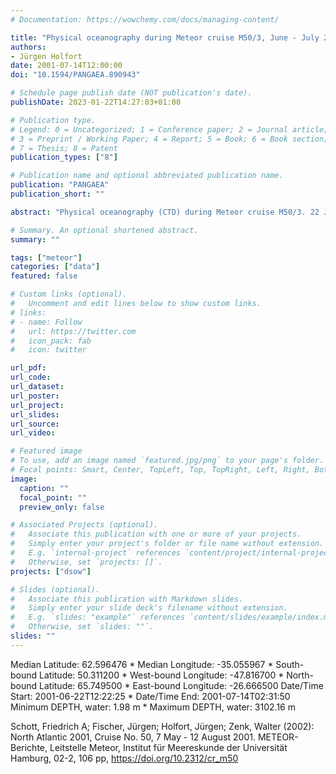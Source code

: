 ```yaml
---
# Documentation: https://wowchemy.com/docs/managing-content/

title: "Physical oceanography during Meteor cruise M50/3, June - July 2001. Institut für Meereskunde, Universität Hamburg"
authors: 
- Jürgen Holfort
date: 2001-07-14T12:00:00
doi: "10.1594/PANGAEA.890943"

# Schedule page publish date (NOT publication's date).
publishDate: 2023-01-22T14:27:03+01:00

# Publication type.
# Legend: 0 = Uncategorized; 1 = Conference paper; 2 = Journal article;
# 3 = Preprint / Working Paper; 4 = Report; 5 = Book; 6 = Book section;
# 7 = Thesis; 8 = Patent
publication_types: ["8"]

# Publication name and optional abbreviated publication name.
publication: "PANGAEA"
publication_short: ""

abstract: "Physical oceanography (CTD) during Meteor cruise M50/3. 22 June - 14 July 2001."

# Summary. An optional shortened abstract.
summary: ""

tags: ["meteor"]
categories: ["data"]
featured: false

# Custom links (optional).
#   Uncomment and edit lines below to show custom links.
# links:
# - name: Follow
#   url: https://twitter.com
#   icon_pack: fab
#   icon: twitter

url_pdf:
url_code:
url_dataset: 
url_poster:
url_project:
url_slides:
url_source:
url_video:

# Featured image
# To use, add an image named `featured.jpg/png` to your page's folder. 
# Focal points: Smart, Center, TopLeft, Top, TopRight, Left, Right, BottomLeft, Bottom, BottomRight.
image:
  caption: ""
  focal_point: ""
  preview_only: false

# Associated Projects (optional).
#   Associate this publication with one or more of your projects.
#   Simply enter your project's folder or file name without extension.
#   E.g. `internal-project` references `content/project/internal-project/index.md`.
#   Otherwise, set `projects: []`.
projects: ["dsow"]

# Slides (optional).
#   Associate this publication with Markdown slides.
#   Simply enter your slide deck's filename without extension.
#   E.g. `slides: "example"` references `content/slides/example/index.md`.
#   Otherwise, set `slides: ""`.
slides: ""
---
```

Median Latitude: 62.596476 * Median Longitude: -35.055967 * South-bound Latitude: 50.311200 * West-bound Longitude: -47.816700 * North-bound Latitude: 65.749500 * East-bound Longitude: -26.666500
Date/Time Start: 2001-06-22T12:22:25 * Date/Time End: 2001-07-14T02:31:50
Minimum DEPTH, water: 1.98 m * Maximum DEPTH, water: 3102.16 m

Schott, Friedrich A; Fischer, Jürgen; Holfort, Jürgen; Zenk, Walter (2002): North Atlantic 2001, Cruise No. 50, 7 May - 12 August 2001. METEOR-Berichte, Leitstelle Meteor, Institut für Meereskunde der Universität Hamburg, 02-2, 106 pp, https://doi.org/10.2312/cr_m50